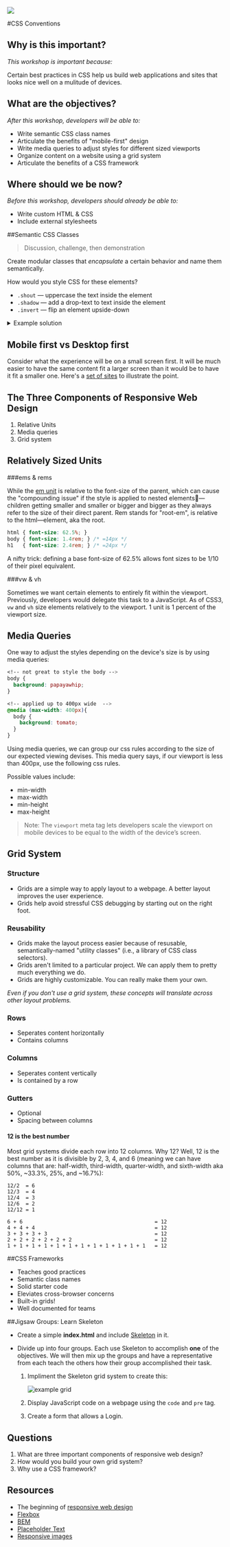 <!--
Market: SF
-->

![](https://ga-dash.s3.amazonaws.com/production/assets/logo-9f88ae6c9c3871690e33280fcf557f33.png)

#CSS Conventions

## Why is this important?
<!-- framing the "why" in big-picture/real world examples -->
*This workshop is important because:*

Certain best practices in CSS help us build web applications and sites that looks nice well on a mulitude of devices.

## What are the objectives?
<!-- specific/measurable goal for students to achieve -->
*After this workshop, developers will be able to:*

* Write semantic CSS class names
* Articulate the benefits of "mobile-first" design
* Write media queries to adjust styles for different sized viewports
* Organize content on a website using a grid system
* Articulate the benefits of a CSS framework

## Where should we be now?
<!-- call out the skills that are prerequisites -->
*Before this workshop, developers should already be able to:*

- Write custom HTML & CSS
- Include external stylesheets

##Semantic CSS Classes
> Discussion, challenge, then demonstration

Create modular classes that *encapsulate* a certain behavior and name them semantically.

How would you style CSS for these elements?

* `.shout` — uppercase the text inside the element
* `.shadow` — add a drop-text to text inside the element
* `.invert` — flip an element upside-down

<details><summary>Example solution</summary>

```css
.shout {
	text-transform: uppercase;
}

.shadow {
	text-shadow: 1px 1px 2px black; 
}

.invert {
	transform: rotate(180deg); 
}
```

</details>

## Mobile first vs Desktop first

Consider what the experience will be on a small screen first. It will be much easier to have the same content fit a larger screen than it would be to have it fit a smaller one. Here's a [set of sites](http://mediaqueri.es) to illustrate the point.

## The Three Components of Responsive Web Design

1. Relative Units
1. Media queries
1. Grid system

## Relatively Sized Units

###ems & rems

While the [em unit](http://blog.revathskumar.com/2014/04/css-understanding-em-and-rem.html#understanding-em-unit) is relative to the font-size of the parent, which can cause the "compounding issue" if the style is applied to nested elements—children getting smaller and smaller or bigger and bigger as they always refer to the size of their direct parent. Rem stands for "root-em", is relative to the html—element, aka the root.


```css
html { font-size: 62.5%; } 
body { font-size: 1.4rem; } /* =14px */
h1   { font-size: 2.4rem; } /* =24px */
```

A nifty trick: defining a base font-size of 62.5% allows font sizes to be 1/10 of their pixel equivalent.

###vw & vh

Sometimes we want certain elements to entirely fit within the viewport. Previously, developers would delegate this task to a JavaScript. As of CSS3, `vw` and `vh` size elements relatively to the viewport. 1 unit is 1 percent of the viewport size.

## Media Queries

One way to adjust the styles depending on the device's size is by using media queries:

```css
<!-- not great to style the body -->
body {
  background: papayawhip;
}

<!-- applied up to 400px wide  -->
@media (max-width: 400px){
  body {
    background: tomato;
  }
}
```

Using media queries, we can group our css rules according to the size of our expected viewing devises.  This media query says, if our viewport is less than 400px, use the following css rules.

Possible values include:

* min-width
* max-width
* min-height
* max-height

>Note: The `viewport` meta tag lets developers scale the viewport on mobile devices to be equal to the width of the device’s screen.

## Grid System

### Structure
* Grids are a simple way to apply layout to a webpage. A better layout improves the user experience.
* Grids help avoid stressful CSS debugging by starting out on the right foot.

### Reusability
* Grids make the layout process easier because of resusable, semantically-named "utility classes" (i.e., a library of CSS class selectors).
* Grids aren't limited to a particular project. We can apply them to pretty much everything we do.
* Grids are highly customizable. You can really make them your own.

_Even if you don't use a grid system, these concepts will translate across other layout problems._

### Rows

* Seperates content horizontally
* Contains columns

### Columns

* Seperates content vertically
* Is contained by a row

### Gutters

* Optional
* Spacing between columns

#### 12 is the best number

Most grid systems divide each row into 12 columns. Why 12? Well, 12 is the best number as it is divisible by 2, 3, 4, and 6 (meaning we can have columns that are: half-width, third-width, quarter-width, and sixth-width aka 50%, ~33.3%, 25%, and ~16.7%):

    12/2  = 6
    12/3  = 4
    12/4  = 3
    12/6  = 2
    12/12 = 1

    6 + 6                                           = 12
    4 + 4 + 4                                       = 12
    3 + 3 + 3 + 3                                   = 12
    2 + 2 + 2 + 2 + 2 + 2                           = 12
    1 + 1 + 1 + 1 + 1 + 1 + 1 + 1 + 1 + 1 + 1 + 1   = 12

##CSS Frameworks

* Teaches good practices
* Semantic class names
* Solid starter code
* Eleviates cross-browser concerns
* Built-in grids!
* Well documented for teams

##Jigsaw Groups: Learn Skeleton

* Create a simple **index.html** and include [Skeleton](http://getskeleton.com/) in it.

* Divide up into four groups. Each use Skeleton to accomplish **one** of the objectives. We will then mix up the groups and have a representative from each teach the others how their group accomplished their task.

	1. Impliment the Skeleton grid system to create this:
	
		![example grid](https://raw.githubusercontent.com/sf-wdi-26/modules/master/w02/d03/m3-bootstrap/imgs/grid.png)
	
	2. Display JavaScript code on a webpage using the `code` and `pre` tag.
	
	3. Create a form that allows a  Login.

## Questions

1. What are three important components of responsive web design?
1. How would you build your own grid system?
1. Why use a CSS framework?

## Resources

- The beginning of [responsive web design](http://alistapart.com/article/responsive-web-design)
- [Flexbox](https://css-tricks.com/snippets/css/a-guide-to-flexbox/)
- [BEM](https://css-tricks.com/bem-101/)
- [Placeholder Text](https://hipsum.co/)
- [Responsive images](https://www.sitepoint.com/how-to-build-responsive-images-with-srcset/)
